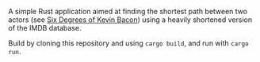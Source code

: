 A simple Rust application aimed at finding the shortest path between two actors (see [Six Degrees of Kevin Bacon](https://en.wikipedia.org/wiki/Six_Degrees_of_Kevin_Bacon)) using a heavily shortened version of the IMDB database.

Build by cloning this repository and using `cargo build`, and run with `cargo run`.
